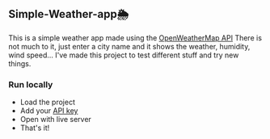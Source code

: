 ## Simple-Weather-app🌦️
This is a simple weather app made using the [OpenWeatherMap API](https://openweathermap.org/)
There is not much to it, just enter a city name and it shows the weather, humidity, wind speed...
I've made this project to test different stuff and try new things.

### Run locally
- Load the project
- Add your [API key](https://openweathermap.org/current) 
- Open with live server
- That's it!
